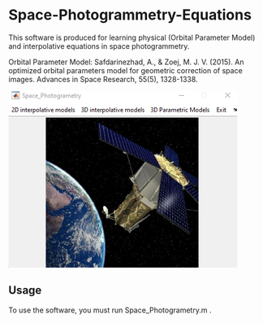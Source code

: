 # Space-Photogrammetry-Equations

This software is produced for learning physical (Orbital Parameter Model) and interpolative equations in space photogrammetry.

Orbital Parameter Model: Safdarinezhad, A., & Zoej, M. J. V. (2015). An optimized orbital parameters model for geometric correction of space images. Advances in Space Research, 55(5), 1328-1338.‏

![Screenshot](Capture.jpg)

## Usage
To use the software, you must run Space_Photogrametry.m .

